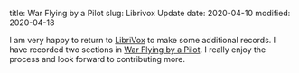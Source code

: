 title: War Flying by a Pilot
slug: Librivox Update
date: 2020-04-10
modified: 2020-04-18

I am very happy to return to [LibriVox](http://librivox.org) to make some additional records.  I have recorded two sections in [War Flying by a Pilot](https://forum.librivox.org/viewtopic.php?f=9&t=78531).  I really enjoy the process and look forward to contributing more.

